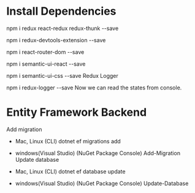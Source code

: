 # Install Dependencies

npm i redux react-redux redux-thunk --save

npm i redux-devtools-extension --save

npm i react-router-dom --save

npm i semantic-ui-react --save

npm i semantic-ui-css --save Redux Logger

npm i redux-logger --save Now we can read the states from console.

# Entity Framework Backend

Add migration

- Mac, Linux (CLI) dotnet ef migrations add <migrationName>
- windows(Visual Studio) (NuGet Package Console) Add-Migration <migrationName>
Update database

- Mac, Linux (CLI) dotnet ef database update
- windows(Visual Studio) (NuGet Package Console) Update-Database
